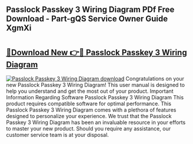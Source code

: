 ## Passlock Passkey 3 Wiring Diagram PDf Free Download - Part-gQS Service Owner Guide XgmXi

# <h2><a href="http://dftrmgp.blite.top/?on=Passlock+Passkey+3+Wiring+Diagram">🔗Download New 👉🔴 Passlock Passkey 3 Wiring Diagram</a></h2>

[![Passlock Passkey 3 Wiring Diagram download](https://i.imgur.com/lujVjoI.png)](http://dftrmgp.blite.top/?on=Passlock+Passkey+3+Wiring+Diagram)
Congratulations on your new Passlock Passkey 3 Wiring Diagram! This user manual is designed to help you understand and get the most out of your product. Important Information Regarding Software Passlock Passkey 3 Wiring Diagram This product requires compatible software for optimal performance. This Passlock Passkey 3 Wiring Diagram comes with a plethora of features designed to personalize your experience. We trust that the Passlock Passkey 3 Wiring Diagram has been an invaluable resource in your efforts to master your new product. Should you require any assistance, our customer service team is at your disposal.
